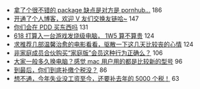 - [拿了个很不错的 package 缺点是对方是 pornhub...](https://www.v2ex.com/t/675800) 186
- [开通了个人博客，欢迎 V 友们交换友链哈~](https://www.v2ex.com/t/675846) 147
- [你们会在 PDD 买东西吗](https://www.v2ex.com/t/675948) 131
- [618 打算入一台游戏发烧级电脑， 1W5 算不算贵](https://www.v2ex.com/t/675876) 124
- [求推荐几部温馨治愈的电影看看，驱散一下这几天比较丧的心情](https://www.v2ex.com/t/676033) 124
- [非家庭成员合伙购买“家庭版”会员这种行为正确么？](https://www.v2ex.com/t/675822) 106
- [大家一般多久换电脑？感觉 mac 用户用的都是比较新的型号](https://www.v2ex.com/t/675802) 96
- [到最后，你们到底补缴个税没？](https://www.v2ex.com/t/675860) 86
- [想不通，今年失业没工资至今，还要补去年的 5000 个税！](https://www.v2ex.com/t/675886) 63